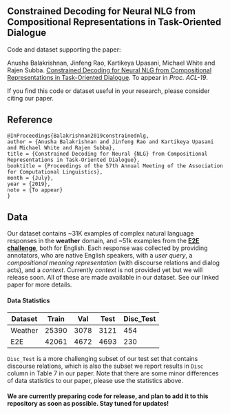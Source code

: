 ## Constrained Decoding for Neural NLG from Compositional Representations in Task-Oriented Dialogue

Code and dataset supporting the paper:

Anusha Balakrishnan, Jinfeng Rao, Kartikeya Upasani, Michael White and Rajen Subba. [Constrained Decoding for Neural NLG from Compositional Representations in Task-Oriented Dialogue](https://arxiv.org/abs/1906.07220). To appear in *Proc. ACL-19*.

If you find this code or dataset useful in your research, please consider citing our paper.

## Reference

```
@InProceedings{Balakrishnan2019constrainednlg,
author = {Anusha Balakrishnan and Jinfeng Rao and Kartikeya Upasani and Michael White and Rajen Subba},
title = {Constrained Decoding for Neural {NLG} from Compositional Representations in Task-Oriented Dialogue},
booktitle = {Proceedings of the 57th Annual Meeting of the Association for Computational Linguistics},
month = {July},
year = {2019},
note = {To appear}
}
```

## Data
Our dataset contains ~31K examples of complex natural language responses in the **weather** domain, and ~51k examples from the **[E2E challenge](https://github.com/tuetschek/e2e-dataset)**, both for English. Each response was collected by providing annotators, who are native English speakers, with a *user query*, a *compositional meaning representation* (with discourse relations and dialog acts), and a *context*. Currently *context* is not provided yet but we will release soon. All of these are made available in our dataset. See our linked paper for more details.

#### Data Statistics

Dataset  |  Train |  Val  |  Test  |  Disc_Test  
---------|--------|-------|--------|-----------
Weather  | 25390  |  3078 |  3121  |  454        
E2E      | 42061  |  4672 |  4693  |  230        

`Disc_Test` is a more challenging subset of our test set that contains discourse relations, which is also the subset we report results in `Disc` column in Table 7 in our paper. Note that there are some minor differences of data statistics to our paper, please use the statistics above.

#### We are currently preparing code for release, and plan to add it to this repository as soon as possible. Stay tuned for updates!
